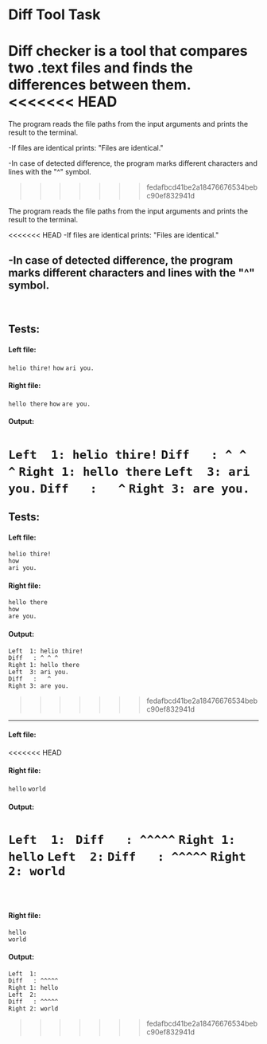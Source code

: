 # Diff Tool Task

Diff checker is a tool that compares two .text files and finds the differences between them.
<<<<<<< HEAD
=======

The program reads the file paths from the input arguments and prints the result to the terminal.

-If files are identical prints: "Files are identical."

-In case of detected difference, the program marks different characters and lines with the "^" symbol.
>>>>>>> fedafbcd41be2a18476676534bebc90ef832941d

The program reads the file paths from the input arguments and prints the result to the terminal.

<<<<<<< HEAD
-If files are identical prints: "Files are identical."

-In case of detected difference, the program marks different characters and lines with the "^" symbol.
----

<br>

## Tests:

#### Left file: 
`helio thire!` 
`how` 
`ari you.`

#### Right file: 
`hello there` 
`how` 
`are you.`

#### Output: 
`Left  1: helio thire!` 
`Diff   : ^ ^ ^` 
`Right 1: hello there` 
`Left  3: ari you.` 
`Diff   :   ^` 
`Right 3: are you.`
=======
## Tests:

#### Left file: 
`helio thire!` <br> 
`how` <br> 
`ari you.` <br>

#### Right file: 
`hello there` <br> 
`how` <br> 
`are you.` <br>

#### Output: 
`Left  1: helio thire!` <br>
`Diff   : ^ ^ ^` <br> 
`Right 1: hello there` <br> 
`Left  3: ari you.` <br>
`Diff   :   ^` <br>
`Right 3: are you.` <br>
>>>>>>> fedafbcd41be2a18476676534bebc90ef832941d

------------------

#### Left file: 
<<<<<<< HEAD
` ` 
` `

#### Right file: 
`hello` 
`world`

#### Output: 
`Left  1: ` 
`Diff   : ^^^^^` 
`Right 1: hello` 
`Left  2:` 
`Diff   : ^^^^^` 
`Right 2: world`
=======
` ` <br>
` ` <br>

#### Right file: 
`hello` <br>
`world` <br>

#### Output: 
`Left  1: ` <br>
`Diff   : ^^^^^` <br>
`Right 1: hello` <br>
`Left  2:` <br>
`Diff   : ^^^^^` <br>
`Right 2: world` <br>
>>>>>>> fedafbcd41be2a18476676534bebc90ef832941d


